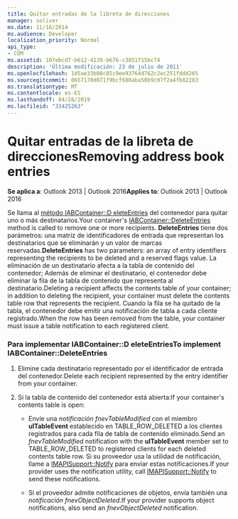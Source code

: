 ```yaml
---
title: Quitar entradas de la libreta de direcciones
manager: soliver
ms.date: 11/16/2014
ms.audience: Developer
localization_priority: Normal
api_type:
- COM
ms.assetid: 107ebcd7-b612-4139-b676-c3851f15bc74
description: 'Última modificación: 23 de julio de 2011'
ms.openlocfilehash: 1d5ae33b08c85c9ee93764d762c2ec251fddd265
ms.sourcegitcommit: 8657170d071f9bcf680aba50b9c07f2a4fb82283
ms.translationtype: MT
ms.contentlocale: es-ES
ms.lasthandoff: 04/28/2019
ms.locfileid: "33425263"
---
```

# <a name="removing-address-book-entries"></a><span data-ttu-id="3629b-103">Quitar entradas de la libreta de direcciones</span><span class="sxs-lookup"><span data-stu-id="3629b-103">Removing address book entries</span></span>
  
<span data-ttu-id="3629b-104">**Se aplica a**: Outlook 2013 | Outlook 2016</span><span class="sxs-lookup"><span data-stu-id="3629b-104">**Applies to**: Outlook 2013 | Outlook 2016</span></span> 
  
<span data-ttu-id="3629b-105">Se llama al [método IABContainer::D eleteEntries](iabcontainer-deleteentries.md) del contenedor para quitar uno o más destinatarios.</span><span class="sxs-lookup"><span data-stu-id="3629b-105">Your container's [IABContainer::DeleteEntries](iabcontainer-deleteentries.md) method is called to remove one or more recipients.</span></span> <span data-ttu-id="3629b-106">**DeleteEntries** tiene dos parámetros: una matriz de identificadores de entrada que representan los destinatarios que se eliminarán y un valor de marcas reservadas.</span><span class="sxs-lookup"><span data-stu-id="3629b-106">**DeleteEntries** has two parameters: an array of entry identifiers representing the recipients to be deleted and a reserved flags value.</span></span> <span data-ttu-id="3629b-107">La eliminación de un destinatario afecta a la tabla de contenido del contenedor; Además de eliminar el destinatario, el contenedor debe eliminar la fila de la tabla de contenido que representa al destinatario.</span><span class="sxs-lookup"><span data-stu-id="3629b-107">Deleting a recipient affects the contents table of your container; in addition to deleting the recipient, your container must delete the contents table row that represents the recipient.</span></span> <span data-ttu-id="3629b-108">Cuando la fila se ha quitado de la tabla, el contenedor debe emitir una notificación de tabla a cada cliente registrado.</span><span class="sxs-lookup"><span data-stu-id="3629b-108">When the row has been removed from the table, your container must issue a table notification to each registered client.</span></span> 
  
### <a name="to-implement-iabcontainerdeleteentries"></a><span data-ttu-id="3629b-109">Para implementar IABContainer::D eleteEntries</span><span class="sxs-lookup"><span data-stu-id="3629b-109">To implement IABContainer::DeleteEntries</span></span>
  
1. <span data-ttu-id="3629b-110">Elimine cada destinatario representado por el identificador de entrada del contenedor.</span><span class="sxs-lookup"><span data-stu-id="3629b-110">Delete each recipient represented by the entry identifier from your container.</span></span>
    
2. <span data-ttu-id="3629b-111">Si la tabla de contenido del contenedor está abierta:</span><span class="sxs-lookup"><span data-stu-id="3629b-111">If your container's contents table is open:</span></span>
    
   - <span data-ttu-id="3629b-112">Envíe una  _notificación fnevTableModified_ con el miembro **ulTableEvent** establecido en TABLE_ROW_DELETED a los clientes registrados para cada fila de tabla de contenido eliminado.</span><span class="sxs-lookup"><span data-stu-id="3629b-112">Send an  _fnevTableModified_ notification with the **ulTableEvent** member set to TABLE_ROW_DELETED to registered clients for each deleted contents table row.</span></span> <span data-ttu-id="3629b-113">Si su proveedor usa la utilidad de notificación, llame a [IMAPISupport::Notify](imapisupport-notify.md) para enviar estas notificaciones.</span><span class="sxs-lookup"><span data-stu-id="3629b-113">If your provider uses the notification utility, call [IMAPISupport::Notify](imapisupport-notify.md) to send these notifications.</span></span> 
    
   - <span data-ttu-id="3629b-114">Si el proveedor admite notificaciones de objetos, envía también una _notificación fnevObjectDeleted._</span><span class="sxs-lookup"><span data-stu-id="3629b-114">If your provider supports object notifications, also send an  _fnevObjectDeleted_ notification.</span></span> 
    


